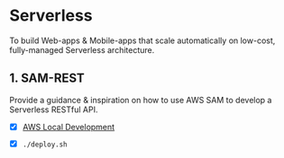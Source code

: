# Serverless

To build Web-apps & Mobile-apps that scale automatically on low-cost, fully-managed Serverless architecture.

## 1. SAM-REST

Provide a guidance & inspiration on how to use AWS SAM to develop a Serverless RESTful API.

* [x] [AWS Local Development](https://devsecops.job4u.io/en/serverless/sam/init/)
    
* [x] `./deploy.sh` 